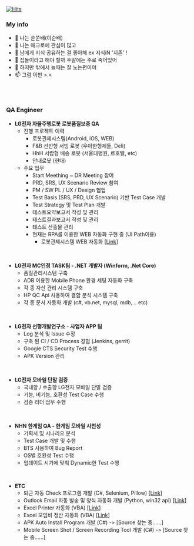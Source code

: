[![Hits](https://hits.seeyoufarm.com/api/count/incr/badge.svg?url=https%3A%2F%2Fgithub.com%2FSsunLee&count_bg=%23286892&title_bg=%232E8AE5&icon=csharp.svg&icon_color=%23FFFFFF&title=Visit&edge_flat=true)](https://github.com/SsunLee)

### My info
- 👋 나는 쑨쑨배(이순배)
- 👀 나는 매크로에 관심이 많고 
- 👀 남에게 지식 공유하는 걸 좋아해 ex 지식iN '지존' !
- 🌱 집돌이라고 해야 할까 주말에는 주로 죽어있어
- 💞️ 하지만 밖에서 놀때는 잘 노는편이야 
- 📫 그럼 이만 >.<

<br></br>

### QA Engineer
 + **LG전자 자율주행로봇 로봇품질보증 QA**
   - 진행 프로젝트 이력
     - 로봇관제시스템(Android, iOS, WEB)
     - F&B 선반형 서빙 로봇 (우아한형제들, Deli)
     - HhH 서랍형 배송 로봇 (서울대병원, 르호텔, etc)
     - 안내로봇 (현대)
   - 주요 업무
     - Start Meething ~ DR Meeting 참여 
     - PRD, SRS, UX Scenario Review 참여 
     - PM / SW PL / UX / Design 협업 
     - Test Basis (SRS, PRD, UX Scenario) 기반 Test Case 개발
     - Test Strategy 및 Test Plan 개발
     - 테스트요약보고서 작성 및 관리
     - 테스트결과보고서 작성 및 관리
     - 테스트 산출물 관리
     - 현재는 RPA를 이용한 WEB 자동화 구현 중 (UI Path이용)
       * 로봇관제시스템 WEB 자동화 [[Link]](https://github.com/SsunLee/UIPath_rs_service)

<br>

 + **LG전자 MC인정 TASK팀 - .NET 개발자 (Winform, .Net Core)**
   - 품질관리시스템 구축
   - ADB 이용한 Mobile Phone 환경 세팅 자동화 구축
   - 각 종 자산 관리 시스템 구축
   - HP QC Api 사용하여 결함 분석 시스템 구축
   - 각 종 문서 자동화 개발 (c#, vb.net, mysql, mdb, .. etc)
<br>

 + **LG전자 선행개발연구소 - 사업자 APP 팀**
   - Log 분석 및 Issue 수정 
   - 구축 된 CI / CD Process 경험 (Jenkins, gerrit)
   - Google CTS Security Test 수행
   - APK Version 관리
<br>

 + **LG전자 모바일 단말 검증**
   - 국내향 / 수출향 LG전자 모바일 단말 검증
   - 기능, 비기능, 호환성 Test Case 수행
   - 검증 리더 업무 수행 
<br>

 + **NHN 한게임 QA - 한게임 모바일 사천성**
   - 기획서 및 시나리오 분석
   - Test Case 개발 및 수행 
   - BTS 사용하여 Bug Report
   - OS별 호환성 Test 수행
   - 업데이트 시기에 맞춰 Dynamic한 Test 수행
<br>

 + **ETC**
   - 퇴근 자동 Check 프로그램 개발 (C#, Selenium, Pillow) [[Link]](https://github.com/SsunLee/Automation_check)
   - Outlook Email 자동 발송 및 양식 자동화 개발 (Python, win32 api) [[Link]](https://github.com/SsunLee/Outlook_Automation_py)
   - Excel Printer 자동화 (VBA) [[Link]](https://blog.naver.com/tnsqo1126/221891594221)
   - Excel 모임비 정산 자동화 (VBA) [[Link]](https://blog.naver.com/tnsqo1126/221809841744)
   - APK Auto Install Program 개발 (C#) -> [Source 찾는 중......]
   - Mobile Screen Shot / Screen Recording Tool 개발 (C#) -> [Source 찾는 중......]
